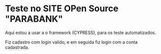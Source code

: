 # Teste no SITE OPen Source "PARABANK"

Aqui estou a usar a o framework (CYPRESS), para os teste automatizados.

Fiz cadastro com login valido, e em seguida fiz login com a conta cadastrada.


 


 

